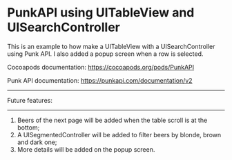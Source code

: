 # PunkAPI using UITableView and UISearchController
This is an example to how make a UITableView with a UISearchController using Punk API. I also added a popup screen when a row is selected.


Cocoapods documentation: https://cocoapods.org/pods/PunkAPI


Punk API documentation: https://punkapi.com/documentation/v2


_____________________________________________________

Future features:
_____________________________________________________

1. Beers of the next page will be added when the table scroll is at the bottom;
2. A UISegmentedController will be added to filter beers by blonde, brown and dark one;
3. More details will be added on the popup screen.
